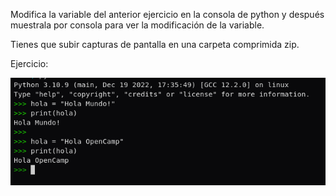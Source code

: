 Modifica la variable del anterior ejercicio en la consola de python y
después muestrala por consola para ver la modificación de la variable.

Tienes que subir capturas de pantalla en una carpeta comprimida zip.

Ejercicio:

![](./ejercicio2.png)
